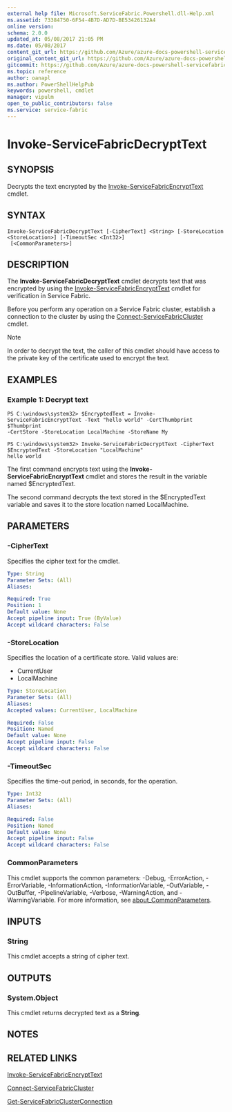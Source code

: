 ```yaml
---
external help file: Microsoft.ServiceFabric.Powershell.dll-Help.xml
ms.assetid: 73384750-6F54-4B7D-AD7D-BE53426132A4
online version:
schema: 2.0.0
updated_at: 05/08/2017 21:05 PM
ms.date: 05/08/2017
content_git_url: https://github.com/Azure/azure-docs-powershell-servicefabric/blob/Graham71141/Service-Fabric-cmdlets/ServiceFabric/vlatest/Invoke-ServiceFabricDecryptText.md
original_content_git_url: https://github.com/Azure/azure-docs-powershell-servicefabric/blob/Graham71141/Service-Fabric-cmdlets/ServiceFabric/vlatest/Invoke-ServiceFabricDecryptText.md
gitcommit: https://github.com/Azure/azure-docs-powershell-servicefabric/blob/276357553b35ff65a24694f725d4dbdd6add4950
ms.topic: reference
author: oanapl
ms.author: PowerShellHelpPub
keywords: powershell, cmdlet
manager: vipulm
open_to_public_contributors: false
ms.service: service-fabric
---
```


# Invoke-ServiceFabricDecryptText

## SYNOPSIS
Decrypts the text encrypted by the [Invoke-ServiceFabricEncryptText](/.Invoke-ServiceFabricEncryptText.md) cmdlet.

## SYNTAX

```
Invoke-ServiceFabricDecryptText [-CipherText] <String> [-StoreLocation <StoreLocation>] [-TimeoutSec <Int32>]
 [<CommonParameters>]
```

## DESCRIPTION
The **Invoke-ServiceFabricDecryptText** cmdlet decrypts text that was encrypted by using the [Invoke-ServiceFabricEncryptText](./Invoke-ServiceFabricEncryptText.md) cmdlet for verification in Service Fabric.

Before you perform any operation on a Service Fabric cluster, establish a connection to the cluster by using the [Connect-ServiceFabricCluster](./Connect-ServiceFabricCluster.md) cmdlet.

> [!NOTE]
> In order to decrypt the text, the caller of this cmdlet should have access to the private key of the certificate used to encrypt the text.

## EXAMPLES

### Example 1: Decrypt text
```
PS C:\windows\system32> $EncryptedText = Invoke-ServiceFabricEncryptText -Text "hello world" -CertThumbprint $Thumbprint
-CertStore -StoreLocation LocalMachine -StoreName My

PS C:\windows\system32> Invoke-ServiceFabricDecryptText -CipherText $EncryptedText -StoreLocation "LocalMachine"
hello world

```

The first command encrypts text using the **Invoke-ServiceFabricEncryptText** cmdlet and stores the result in the variable named $EncryptedText.

The second command decrypts the text stored in the $EncryptedText variable and saves it to the store location named LocalMachine.

## PARAMETERS

### -CipherText
Specifies the cipher text for the cmdlet.

```yaml
Type: String
Parameter Sets: (All)
Aliases: 

Required: True
Position: 1
Default value: None
Accept pipeline input: True (ByValue)
Accept wildcard characters: False
```

### -StoreLocation
Specifies the location of a certificate store.
Valid values are:

- CurrentUser
- LocalMachine

```yaml
Type: StoreLocation
Parameter Sets: (All)
Aliases: 
Accepted values: CurrentUser, LocalMachine

Required: False
Position: Named
Default value: None
Accept pipeline input: False
Accept wildcard characters: False
```

### -TimeoutSec
Specifies the time-out period, in seconds, for the operation.

```yaml
Type: Int32
Parameter Sets: (All)
Aliases: 

Required: False
Position: Named
Default value: None
Accept pipeline input: False
Accept wildcard characters: False
```

### CommonParameters
This cmdlet supports the common parameters: -Debug, -ErrorAction, -ErrorVariable, -InformationAction, -InformationVariable, -OutVariable, -OutBuffer, -PipelineVariable, -Verbose, -WarningAction, and -WarningVariable. For more information, see [about_CommonParameters](http://go.microsoft.com/fwlink/?LinkID=113216).

## INPUTS

### String
This cmdlet accepts a string of cipher text.

## OUTPUTS

### System.Object
This cmdlet returns decrypted text as a **String**.

## NOTES

## RELATED LINKS

[Invoke-ServiceFabricEncryptText](./Invoke-ServiceFabricEncryptText.md)

[Connect-ServiceFabricCluster](./Connect-ServiceFabricCluster.md)

[Get-ServiceFabricClusterConnection](./Get-ServiceFabricClusterConnection.md)

